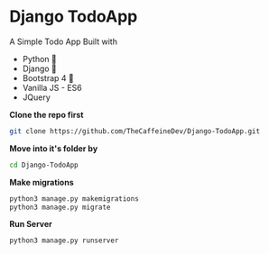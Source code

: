 # Django TodoApp
A  Simple Todo App Built with


- Python 🐍
- Django 🎸
- Bootstrap 4 🌈
- Vanilla JS - ES6
- JQuery



**Clone the repo first**

```sh
git clone https://github.com/TheCaffeineDev/Django-TodoApp.git
```

**Move into it's folder by**

```sh
cd Django-TodoApp
```

**Make migrations**

```sh
python3 manage.py makemigrations
python3 manage.py migrate
```

**Run Server**

```sh
python3 manage.py runserver 
```

